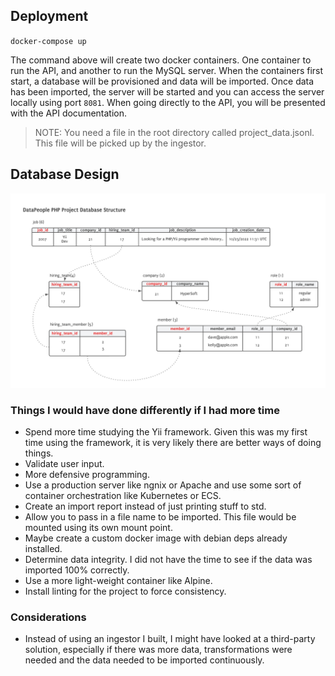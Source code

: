 
## Deployment

`docker-compose up`

The command above will create two docker containers.  One container to run the API, and another to run the MySQL server.
When the containers first start, a database will be provisioned and data will be imported.
Once data has been imported, the server will be started and you can access the server locally using port `8081`.  When 
going directly to the API, you will be presented with the API documentation.

> NOTE: You need a file in the root directory called project_data.jsonl.  This file will be picked up by the ingestor.

## Database Design

![](datapeople.png)

### Things I would have done differently if I had more time
- Spend more time studying the Yii framework.  Given this was my first time using the framework, it is very likely there 
are better ways of doing things.
- Validate user input.
- More defensive programming.
- Use a production server like ngnix or Apache and use some sort of container orchestration like Kubernetes or ECS.
- Create an import report instead of just printing stuff to std.
- Allow you to pass in a file name to be imported.  This file would be mounted using its own mount point. 
- Maybe create a custom docker image with debian deps already installed.
- Determine data integrity.  I did not have the time to see if the data was imported 100% correctly.  
- Use a more light-weight container like Alpine.  
- Install linting for the project to force consistency.

### Considerations
- Instead of using an ingestor I built, I might have looked at a third-party solution, especially if there was more 
data, transformations were needed and the data needed to be imported continuously.